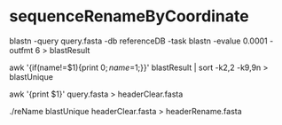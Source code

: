 # sequenceRenameByCoordinate

blastn -query query.fasta -db referenceDB -task blastn -evalue 0.0001 -outfmt 6 > blastResult

awk '{if(name!=$1){print $0;name=$1;}}' blastResult | sort -k2,2 -k9,9n > blastUnique

awk '{print $1}' query.fasta > headerClear.fasta

./reName blastUnique headerClear.fasta > headerRename.fasta


